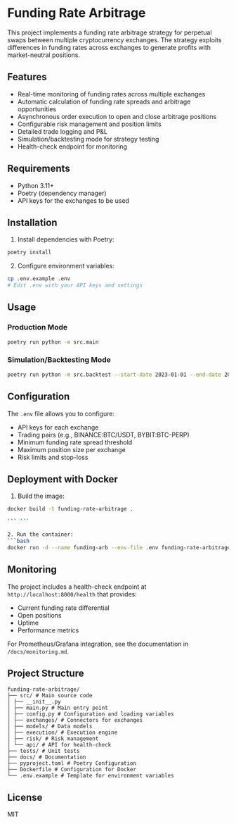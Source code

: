 # Funding Rate Arbitrage

This project implements a funding rate arbitrage strategy for perpetual swaps between multiple cryptocurrency exchanges. The strategy exploits differences in funding rates across exchanges to generate profits with market-neutral positions.

## Features

- Real-time monitoring of funding rates across multiple exchanges
- Automatic calculation of funding rate spreads and arbitrage opportunities
- Asynchronous order execution to open and close arbitrage positions
- Configurable risk management and position limits
- Detailed trade logging and P&L
- Simulation/backtesting mode for strategy testing
- Health-check endpoint for monitoring

## Requirements

- Python 3.11+
- Poetry (dependency manager)
- API keys for the exchanges to be used

## Installation

1. Install dependencies with Poetry:
```bash
poetry install
```

2. Configure environment variables:
```bash
cp .env.example .env
# Edit .env with your API keys and settings
```

## Usage

### Production Mode

```bash
poetry run python -m src.main
```

### Simulation/Backtesting Mode

```bash
poetry run python -m src.backtest --start-date 2023-01-01 --end-date 2023-01-31
```

## Configuration

The `.env` file allows you to configure:

- API keys for each exchange
- Trading pairs (e.g., BINANCE:BTC/USDT, BYBIT:BTC-PERP)
- Minimum funding rate spread threshold
- Maximum position size per exchange
- Risk limits and stop-loss

## Deployment with Docker

1. Build the image:
```bash
docker build -t funding-rate-arbitrage .

``` ```

2. Run the container:
```bash
docker run -d --name funding-arb --env-file .env funding-rate-arbitrage
```

## Monitoring

The project includes a health-check endpoint at `http://localhost:8000/health` that provides:
- Current funding rate differential
- Open positions
- Uptime
- Performance metrics

For Prometheus/Grafana integration, see the documentation in `/docs/monitoring.md`.

## Project Structure

```
funding-rate-arbitrage/
├── src/ # Main source code
│ ├── __init__.py
│ ├── main.py # Main entry point
│ ├── config.py # Configuration and loading variables
│ ├── exchanges/ # Connectors for exchanges
│ ├── models/ # Data models
│ ├── execution/ # Execution engine
│ ├── risk/ # Risk management
│ └── api/ # API for health-check
├── tests/ # Unit tests
├── docs/ # Documentation
├── pyproject.toml # Poetry Configuration
├── Dockerfile # Configuration for Docker
└── .env.example # Template for environment variables
```

## License

MIT
